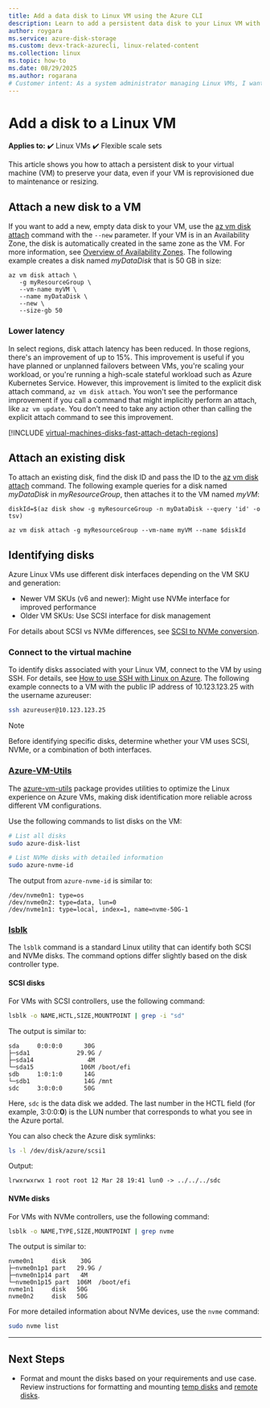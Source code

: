 ```yaml
---
title: Add a data disk to Linux VM using the Azure CLI
description: Learn to add a persistent data disk to your Linux VM with the Azure CLI
author: roygara
ms.service: azure-disk-storage
ms.custom: devx-track-azurecli, linux-related-content
ms.collection: linux
ms.topic: how-to
ms.date: 08/29/2025
ms.author: rogarana
# Customer intent: As a system administrator managing Linux VMs, I want to attach and configure a persistent data disk using the command line, so that I can ensure data retention and improve performance for my applications.
---
```


# Add a disk to a Linux VM

**Applies to:** :heavy_check_mark: Linux VMs :heavy_check_mark: Flexible scale sets

This article shows you how to attach a persistent disk to your virtual machine (VM) to preserve your data, even if your VM is reprovisioned due to maintenance or resizing.

## Attach a new disk to a VM

If you want to add a new, empty data disk to your VM, use the [az vm disk attach](/cli/azure/vm/disk) command with the `--new` parameter. If your VM is in an Availability Zone, the disk is automatically created in the same zone as the VM. For more information, see [Overview of Availability Zones](/azure/reliability/availability-zones-overview). The following example creates a disk named *myDataDisk* that is 50 GB in size:

```azurecli
az vm disk attach \
   -g myResourceGroup \
   --vm-name myVM \
   --name myDataDisk \
   --new \
   --size-gb 50
```

### Lower latency

In select regions, disk attach latency has been reduced. In those regions, there's an improvement of up to 15%. This improvement is useful if you have planned or unplanned failovers between VMs, you're scaling your workload, or you're running a high-scale stateful workload such as Azure Kubernetes Service. However, this improvement is limited to the explicit disk attach command, `az vm disk attach`. You won't see the performance improvement if you call a command that might implicitly perform an attach, like `az vm update`. You don't need to take any action other than calling the explicit attach command to see this improvement.

[!INCLUDE [virtual-machines-disks-fast-attach-detach-regions](../includes/virtual-machines-disks-fast-attach-detach-regions.md)]

## Attach an existing disk

To attach an existing disk, find the disk ID and pass the ID to the [az vm disk attach](/cli/azure/vm/disk) command. The following example queries for a disk named *myDataDisk* in *myResourceGroup*, then attaches it to the VM named *myVM*:

```azurecli
diskId=$(az disk show -g myResourceGroup -n myDataDisk --query 'id' -o tsv)

az vm disk attach -g myResourceGroup --vm-name myVM --name $diskId
```

## Identifying disks

Azure Linux VMs use different disk interfaces depending on the VM SKU and generation:
- Newer VM SKUs (v6 and newer): Might use NVMe interface for improved performance
- Older VM SKUs: Use SCSI interface for disk management


For details about SCSI vs NVMe differences, see [SCSI to NVMe conversion](/azure/virtual-machines/nvme-linux#scsi-vs-nvme).

### Connect to the virtual machine

To identify disks associated with your Linux VM, connect to the VM by using SSH. For details, see [How to use SSH with Linux on Azure](/azure/virtual-machines/linux/mac-create-ssh-keys). The following example connects to a VM with the public IP address of 10.123.123.25 with the username azureuser:

```bash
ssh azureuser@10.123.123.25
```

> [!NOTE]
> Before identifying specific disks, determine whether your VM uses SCSI, NVMe, or a combination of both interfaces.

### [Azure-VM-Utils](#tab/azure-vm-utils)

The [azure-vm-utils](azure-virtualmachine-utilities.md) package provides utilities to optimize the Linux experience on Azure VMs, making disk identification more reliable across different VM configurations.

Use the following commands to list disks on the VM:

```bash
# List all disks
sudo azure-disk-list

# List NVMe disks with detailed information
sudo azure-nvme-id
```

The output from `azure-nvme-id` is similar to:
```
/dev/nvme0n1: type=os
/dev/nvme0n2: type=data, lun=0
/dev/nvme1n1: type=local, index=1, name=nvme-50G-1
```

### [lsblk](#tab/lsblk)

The `lsblk` command is a standard Linux utility that can identify both SCSI and NVMe disks. The command options differ slightly based on the disk controller type.

#### SCSI disks

For VMs with SCSI controllers, use the following command:

```bash
lsblk -o NAME,HCTL,SIZE,MOUNTPOINT | grep -i "sd"
```

The output is similar to:
```
sda     0:0:0:0      30G
├─sda1             29.9G /
├─sda14               4M
└─sda15             106M /boot/efi
sdb     1:0:1:0      14G
└─sdb1               14G /mnt
sdc     3:0:0:0      50G
```

Here, `sdc` is the data disk we added. The last number in the HCTL field (for example, 3:0:0:**0**) is the LUN number that corresponds to what you see in the Azure portal.

You can also check the Azure disk symlinks:

```bash
ls -l /dev/disk/azure/scsi1
```

Output:
```
lrwxrwxrwx 1 root root 12 Mar 28 19:41 lun0 -> ../../../sdc
```

#### NVMe disks

For VMs with NVMe controllers, use the following command:

```bash
lsblk -o NAME,TYPE,SIZE,MOUNTPOINT | grep nvme
```

The output is similar to:
```
nvme0n1     disk    30G
├─nvme0n1p1 part   29.9G /
├─nvme0n1p14 part   4M
└─nvme0n1p15 part  106M  /boot/efi
nvme1n1     disk   50G
nvme0n2     disk   50G
```

For more detailed information about NVMe devices, use the `nvme` command:

```bash
sudo nvme list
```

---

## Next Steps

- Format and mount the disks based on your requirements and use case. Review instructions for formatting and mounting [temp disks](formatting-mounting-temp-resource-disks-linux.md) and [remote disks](formatting-mounting-remote-disks-linux.md).